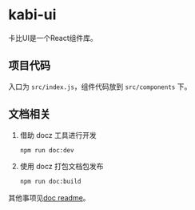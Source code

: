 # kabi-ui
卡比UI是一个React组件库。
## 项目代码
入口为 `src/index.js`，组件代码放到 `src/components` 下。

## 文档相关
1. 借助 docz 工具进行开发
    ```sh
    npm run doc:dev
    ```
2. 使用 docz 打包文档包发布
    ```sh
    npm run doc:build
    ```
其他事项见[doc readme](./doc/README.md)。